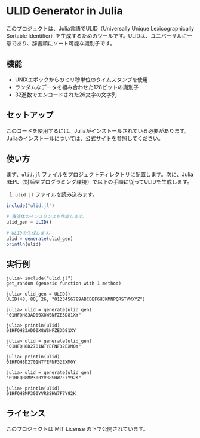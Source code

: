 # ULID Generator in Julia

このプロジェクトは、Julia言語でULID（Universally Unique Lexicographically Sortable Identifier）を生成するためのツールです。ULIDは、ユニバーサルに一意であり、辞書順にソート可能な識別子です。

## 機能

- UNIXエポックからのミリ秒単位のタイムスタンプを使用
- ランダムなデータを組み合わせた128ビットの識別子
- 32進数でエンコードされた26文字の文字列

## セットアップ

このコードを使用するには、Juliaがインストールされている必要があります。Juliaのインストールについては、[公式サイト](https://julialang.org/downloads/)を参照してください。

## 使い方

まず、`ulid.jl` ファイルをプロジェクトディレクトリに配置します。次に、Julia REPL（対話型プログラミング環境）で以下の手順に従ってULIDを生成します。

1. `ulid.jl` ファイルを読み込みます。

 ```julia
 include("ulid.jl")

# 構造体のインスタンスを作成します。
ulid_gen = ULID()

# ULIDを生成します。
ulid = generate(ulid_gen)
println(ulid)
```

## 実行例

```
julia> include("ulid.jl")
get_random (generic function with 1 method)

julia> ulid_gen = ULID()
ULID(48, 80, 26, "0123456789ABCDEFGHJKMNPQRSTVWXYZ")

julia> ulid = generate(ulid_gen)
"01HFQH83AD00X8WSNFZE3D81XY"

julia> println(ulid)
01HFQH83AD00X8WSNFZE3D81XY

julia> ulid = generate(ulid_gen)
"01HFQH8D2701NTYEFNF32EXM0Y"

julia> println(ulid)
01HFQH8D2701NTYEFNF32EXM0Y

julia> ulid = generate(ulid_gen)
"01HFQH8MP300YVR8SHW7F7Y92K"

julia> println(ulid)
01HFQH8MP300YVR8SHW7F7Y92K
```


## ライセンス
このプロジェクトは MIT License の下で公開されています。

